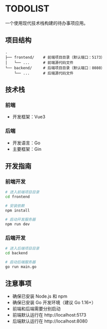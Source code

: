 # TODOLIST

一个使用现代技术栈构建的待办事项应用。

## 项目结构
```
.
├── frontend/    # 前端项目目录（默认端口：5173）
│   └── ...      # 前端源代码文件
└── backend/     # 后端项目目录（默认端口：8080）
    └── ...      # 后端源代码文件
```

## 技术栈

### 前端
- 开发框架：Vue3

### 后端
- 开发语言：Go
- 主要框架：Gin

## 开发指南

### 前端开发
```bash
# 进入前端项目目录
cd frontend

# 安装依赖
npm install

# 启动开发服务器
npm run dev
```

### 后端开发
```bash
# 进入后端项目目录
cd backend

# 启动后端服务器
go run main.go
```

## 注意事项
- 确保已安装 Node.js 和 npm
- 确保已安装 Go 开发环境（建议 Go 1.16+）
- 前端和后端需要分别启动
- 前端默认运行在 http://localhost:5173
- 后端默认运行在 http://localhost:8080
